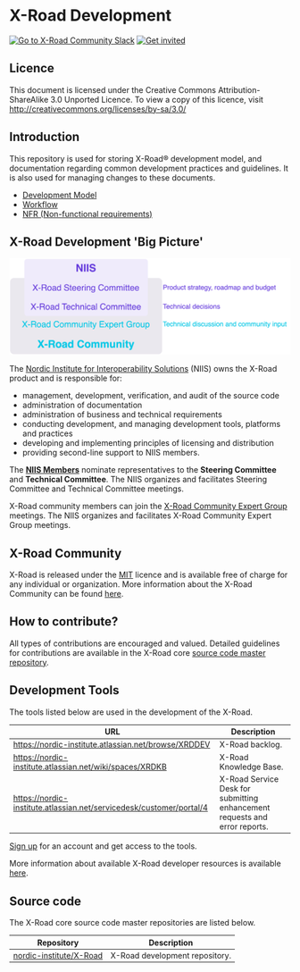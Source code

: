 # X-Road Development

[![Go to X-Road Community Slack](https://img.shields.io/badge/Go%20to%20Community%20Slack-grey.svg)](https://jointxroad.slack.com/)
[![Get invited](https://img.shields.io/badge/No%20Slack-Get%20invited-green.svg)](https://x-road.global/community)

## Licence

This document is licensed under the Creative Commons Attribution-ShareAlike 3.0 Unported Licence. To view a copy of this licence, visit http://creativecommons.org/licenses/by-sa/3.0/

## Introduction

This repository is used for storing X-Road® development model, and
documentation regarding common development practices and guidelines.
It is also used for managing changes to these documents.

- [Development Model](DEVELOPMENT_MODEL.md)
- [Workflow](WORKFLOW.md)
- [NFR (Non-functional requirements)](NFR.md)

## X-Road Development 'Big Picture'

![](IMG/xroad_development.png)

The [Nordic Institute for Interoperability Solutions](https://niis.org) (NIIS)
owns the X-Road product and is responsible for:

* management, development, verification, and audit of the source code
* administration of documentation
* administration of business and technical requirements
* conducting development, and managing development tools, platforms and practices
* developing and implementing principles of licensing and distribution
* providing second-line support to NIIS members.

The **[NIIS Members](https://www.niis.org/organization-and-management/)**
nominate representatives to the **Steering Committee** and **Technical Committee**. 
The NIIS organizes and facilitates Steering Committee and Technical Committee meetings.

X-Road community members can join the [X-Road Community Expert Group](https://x-road.global/xroad-community-expert-group) 
meetings. The NIIS organizes and facilitates X-Road Community Expert Group meetings.

## X-Road Community

X-Road is released under the [MIT](https://en.wikipedia.org/wiki/MIT_License)
licence and is available free of charge for any individual or organization.
More information about the X-Road Community can be found
[here](https://x-road.global/community).

## How to contribute?

All types of contributions are encouraged and valued. Detailed guidelines for contributions are available in the X-Road 
core [source code master repository](https://github.com/nordic-institute/X-Road/blob/develop/CONTRIBUTING.md).

## Development Tools

The tools listed below are used in the development of the X-Road.

| URL | Description                                                                |
| --- |----------------------------------------------------------------------------|
| https://nordic-institute.atlassian.net/browse/XRDDEV | X-Road backlog.                                                            |
| https://nordic-institute.atlassian.net/wiki/spaces/XRDKB | X-Road Knowledge Base.                                                     |
| https://nordic-institute.atlassian.net/servicedesk/customer/portal/4 | X-Road Service Desk for submitting enhancement requests and error reports. |

[Sign up](https://id.atlassian.com/signup) for an account and
get access to the tools.

More information about available X-Road developer resources is available
[here](https://x-road.global/resources).

## Source code

The X-Road core source code master repositories are listed below.

| Repository | Description |
| --- | --- |
| [nordic-institute/X-Road](https://github.com/nordic-institute/X-Road) | X-Road development repository. |
